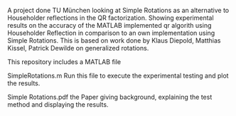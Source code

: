 A project done TU München looking at Simple Rotations as an alternative to Householder reflections in the QR factorization. Showing experimental results on the accuracy of the MATLAB implemented qr algorith using Householder Reflection in comparison to an own implementation using Simple Rotations. This is based on work done by Klaus Diepold, Matthias Kissel, Patrick Dewilde on generalized rotations. 

This repository includes a MATLAB file 

SimpleRotations.m 
Run this file to execute the experimental testing and plot the results. 

Simple Rotations.pdf
the Paper giving background, explaining the test method and displaying the results.
